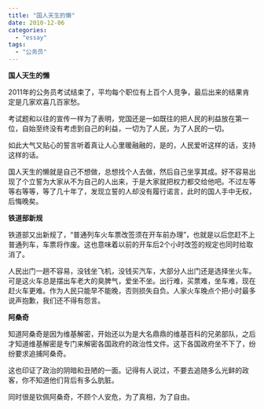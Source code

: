 ```yaml
---
title: "国人天生的懒"
date: 2010-12-06
categories: 
  - "essay"
tags: 
  - "公务员"
---
```


**国人天生的懒**

2011年的公务员考试结束了，平均每个职位有上百个人竞争，最后出来的结果肯定是几家欢喜几百家愁。

考试题和以往的宣传一样为了表明，党国还是一如既往的把人民的利益放在第一位，自始至终没有考虑到自己的利益，一切为了人民，为了人民的一切。

如此大气又贴心的誓言听着真让人心里暖融融的，是的，人民爱听这样的话，支持这样的话。

国人天生的懒就是自己不想做，总想找个人去做，然后自己坐享其成。好不容易出现了个立誓为大家从不为自己的人出来，于是大家就把权力都交给他吧。不过左等等右等等，等了几十年了，发现立誓的人却没有履行诺言，此时的国人手中无权，后悔晚矣。

**铁道部新规**

铁道部又出新规了，“普通列车火车票改签须在开车前办理”，也就是以后您赶不上普通列车，车票将作废。这也意味着以前的开车后2个小时改签的规定也同时给取消了。

人民出门一趟不容易，没钱坐飞机，没钱买汽车，大部分人出门还是选择坐火车。可是这火车总是摆出车老大的臭脾气，爱坐不坐。出行难，买票难，坐车难，现在赶火车更难。作为人民只能早不能晚，否则损失自负。人家火车晚点个把小时最多说声抱歉，我们还不得有怨言。

**阿桑奇**

知道阿桑奇是因为维基解密，开始还以为是大名鼎鼎的维基百科的兄弟部队，之后才知道维基解密是专门来解密各国政府的政治性文件。这下各国政府坐不下了，纷纷要求追捕阿桑奇。

这也印证了政治的阴暗和丑陋的一面。记得有人说过，不要去追随多么光鲜的政客，你不知道他们背后有多么肮脏。

同时很是钦佩阿桑奇，不顾个人安危，为了真相，为了自由。
